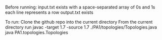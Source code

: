 Before running:
input.txt exists with a space-separated array of 0s and 1s
each line represents a row
output.txt exists

To run:
Clone the github repo into the current directory
From the current directory run 
    javac -target 1.7 -source 1.7 ./PA1/topologies/Topologies.java
    java PA1.topologies.Topologies